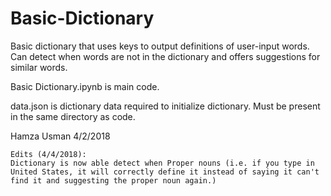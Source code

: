 # Basic-Dictionary
Basic dictionary that uses keys to output definitions of user-input words. Can detect when words are not in the dictionary and offers suggestions for similar words. 

Basic Dictionary.ipynb is main code.

data.json is dictionary data required to initialize dictionary. Must be present in the same directory as code. 

Hamza Usman
4/2/2018

~~~~~~~~~~~~~~~~~~~~~~~~~~~~~~~~~~~~~~~~~~~~~~~~~~~~~~~~~~~~~~~~~~~~~~~~~~~~~~~~~~~~~~~~~~~~~~~~~~~~~~~~~~~~~~~~~~~~~~~~~~~~~~~~~~~~~~~~~~
Edits (4/4/2018):
Dictionary is now able detect when Proper nouns (i.e. if you type in United States, it will correctly define it instead of saying it can't find it and suggesting the proper noun again.)
